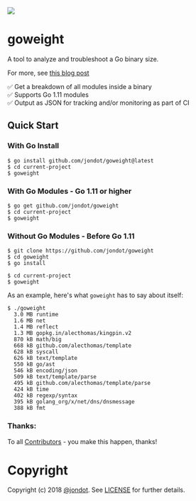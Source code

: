 ![](media/cover.png)

# goweight

A tool to analyze and troubleshoot a Go binary size.

For more, see [this blog post](https://medium.com/@jondot/a-story-of-a-fat-go-binary-20edc6549b97#.bzaq4nol0)

✅ Get a breakdown of all modules inside a binary  
✅ Supports Go 1.11 modules  
✅ Output as JSON for tracking and/or monitoring as part of CI  


## Quick Start

### With Go Install

```
$ go install github.com/jondot/goweight@latest
$ cd current-project
$ goweight
```

### With Go Modules - Go 1.11 or higher

```
$ go get github.com/jondot/goweight
$ cd current-project
$ goweight
```

### Without Go Modules - Before Go 1.11

```
$ git clone https://github.com/jondot/goweight
$ cd goweight
$ go install

$ cd current-project
$ goweight
```


As an example, here's what `goweight` has to say about itself:

```
$ ./goweight
  3.0 MB runtime
  1.6 MB net
  1.4 MB reflect
  1.3 MB gopkg.in/alecthomas/kingpin.v2
  870 kB math/big
  668 kB github.com/alecthomas/template
  628 kB syscall
  626 kB text/template
  550 kB go/ast
  546 kB encoding/json
  509 kB text/template/parse
  495 kB github.com/alecthomas/template/parse
  424 kB time
  402 kB regexp/syntax
  395 kB golang_org/x/net/dns/dnsmessage
  388 kB fmt
```

### Thanks:

To all [Contributors](https://github.com/jondot/goweight/graphs/contributors) - you make this happen, thanks!

# Copyright

Copyright (c) 2018 [@jondot](http://twitter.com/jondot). See [LICENSE](LICENSE.txt) for further details.
